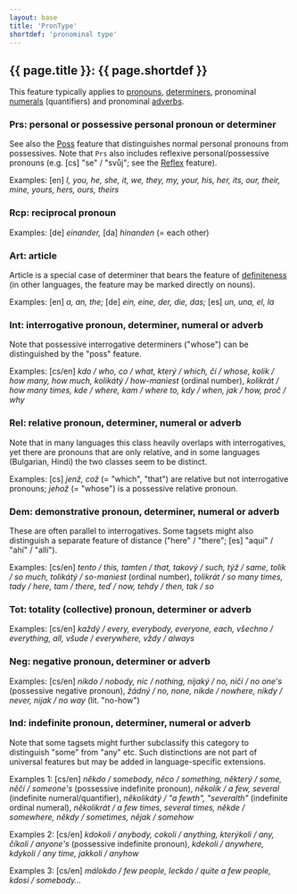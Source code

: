 ```yaml
---
layout: base
title: 'PronType'
shortdef: 'pronominal type'
---
```


## {{ page.title }}: {{ page.shortdef }}

This feature typically applies to
<a href="../ud-pos/PRON.html">pronouns</a>,
<a href="../ud-pos/DET.html">determiners</a>,
pronominal <a href="../ud-pos/NUM.html">numerals</a> (quantifiers) and
pronominal <a href="../ud-pos/ADV.html">adverbs</a>.

### Prs: personal or possessive personal pronoun or determiner

See also the <a href="Poss">Poss</a> feature that distinguishes normal
personal pronouns from possessives. Note that `Prs` also includes reflexive
personal/possessive pronouns (e.g. [cs] "se" / "svůj"; see the
<a href="Reflex">Reflex</a> feature).

Examples: [en] _I, you, he, she, it, we, they, my, your, his, her,
its, our, their, mine, yours, hers, ours, theirs_

### Rcp: reciprocal pronoun

Examples: [de] _einander,_ [da] _hinanden_ (= each other)

### Art: article

Article is a special case of determiner that bears the feature of
<a href="Definiteness">definiteness</a> (in other languages, the feature may be marked directly
on nouns).

Examples: [en] _a, an, the;_ [de] _ein, eine, der, die, das;_ [es] _un, una, el, la_

### Int: interrogative pronoun, determiner, numeral or adverb

Note that possessive interrogative determiners ("whose") can be
distinguished by the "poss" feature.

Examples: [cs/en] _kdo / who, co / what, který / which, čí / whose,
kolik / how many, how much, kolikátý / how-maniest_ (ordinal number),
_kolikrát / how many times, kde / where, kam / where to, kdy / when,
jak / how, proč / why_

### Rel: relative pronoun, determiner, numeral or adverb

Note that in many languages this class heavily overlaps with
interrogatives, yet there are pronouns that are only relative, and in
some languages (Bulgarian, Hindi) the two classes seem to be distinct.

Examples: [cs] _jenž, což_ (= "which", "that") are relative but not
interrogative pronouns; _jehož_ (= "whose") is a possessive relative
pronoun.

### Dem: demonstrative pronoun, determiner, numeral or adverb

These are often parallel to interrogatives. Some tagsets might also
distinguish a separate feature of distance ("here" / "there"; [es]
"aquí" / "ahí" / "allí").

Examples: [cs/en] _tento / this, tamten / that, takový / such, týž /
same, tolik / so much, tolikátý / so-maniest_ (ordinal number),
_tolikrát / so many times, tady / here, tam / there, teď / now, tehdy / then,
tak / so_

### Tot: totality (collective) pronoun, determiner or adverb

Examples: [cs/en] _každý / every, everybody, everyone, each, všechno /
everything, all, všude / everywhere, vždy / always_

### Neg: negative pronoun, determiner or adverb

Examples: [cs/en] _nikdo / nobody, nic / nothing, nijaký / no, ničí /
no one's_ (possessive negative pronoun), _žádný / no, none, nikde /
nowhere, nikdy / never, nijak / no way_ (lit. "no-how")

### Ind: indefinite pronoun, determiner, numeral or adverb

Note that some tagsets might further subclassify this category to
distinguish "some" from "any" etc. Such distinctions are not part of
universal features but may be added in language-specific extensions.

Examples 1: [cs/en] _někdo / somebody, něco / something, některý /
some, něčí / someone's_ (possessive indefinite pronoun), _několik / a
few, several_ (indefinite numeral/quantifier), _několikátý / "a fewth", "severalth"_
(indefinite ordinal numeral), _několikrát / a few times, several times,
někde / somewhere, někdy / sometimes, nějak / somehow_

Examples 2: [cs/en] _kdokoli / anybody, cokoli / anything, kterýkoli /
any, číkoli / anyone's_ (possessive indefinite pronoun), _kdekoli /
anywhere, kdykoli / any time, jakkoli / anyhow_

Examples 3: [cs/en] _málokdo / few people, leckdo / quite a few people,
kdosi / somebody…_
